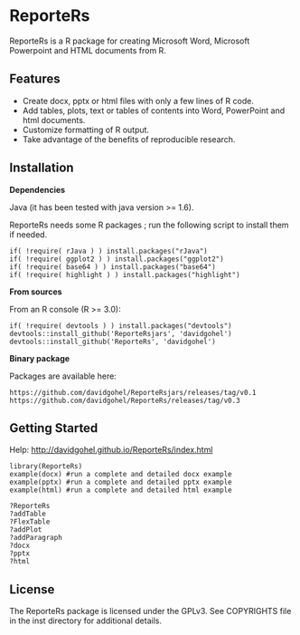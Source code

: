 ReporteRs
======
ReporteRs is a R package for creating Microsoft Word, Microsoft Powerpoint and HTML documents from R.


Features
--------
* Create docx, pptx or html files with only a few lines of R code.
* Add tables, plots, text or tables of contents into Word, PowerPoint and html documents.
* Customize formatting of R output.
* Take advantage of the benefits of reproducible research.

Installation
------------

**Dependencies**

Java (it has been tested with java version >= 1.6).

ReporteRs needs some R packages ; run the following script to install them if needed.


    if( !require( rJava ) ) install.packages("rJava")
    if( !require( ggplot2 ) ) install.packages("ggplot2")
    if( !require( base64 ) ) install.packages("base64")
    if( !require( highlight ) ) install.packages("highlight")

**From sources**

From an R console (R >= 3.0):

    if( !require( devtools ) ) install.packages("devtools")
    devtools::install_github('ReporteRsjars', 'davidgohel')
    devtools::install_github('ReporteRs', 'davidgohel')

**Binary package**

Packages are available here:

    https://github.com/davidgohel/ReporteRsjars/releases/tag/v0.1
    https://github.com/davidgohel/ReporteRs/releases/tag/v0.3
    
	
Getting Started
---------------
Help:
http://davidgohel.github.io/ReporteRs/index.html


    library(ReporteRs)
    example(docx) #run a complete and detailed docx example
    example(pptx) #run a complete and detailed pptx example
	example(html) #run a complete and detailed html example

	?ReporteRs
	?addTable
	?FlexTable
	?addPlot
	?addParagraph
	?docx
	?pptx
	?html
	
License
-------
The ReporteRs package is licensed under the GPLv3. See COPYRIGHTS file in the inst directory for additional details.  